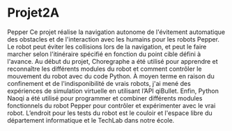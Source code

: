 # Projet2A
Pepper
Ce projet réalise la navigation autonome de l'évitement automatique des obstacles et de l'interaction avec les humains pour les robots Pepper. Le robot peut éviter les collisions lors de la navigation, et peut le faire marcher selon l'itinéraire spécifié en fonction du point cible défini à l'avance. Au début du projet, Choregraphe a été utilisé pour apprendre et reconnaître les différents modules du robot et comment contrôler le mouvement du robot avec du code Python. À moyen terme en raison du confinement et de l'indisponibilité de vrais robots, j'ai mené des expériences de simulation virtuelle en utilisant l’API qiBullet. Enfin, Python Naoqi a été utilisé pour programmer et combiner différents modules fonctionnels du robot Pepper pour contrôler et expérimenter avec le vrai robot. L’endroit pour les tests du robot est le couloir et l'espace libre du département informatique et le TechLab dans notre école.

